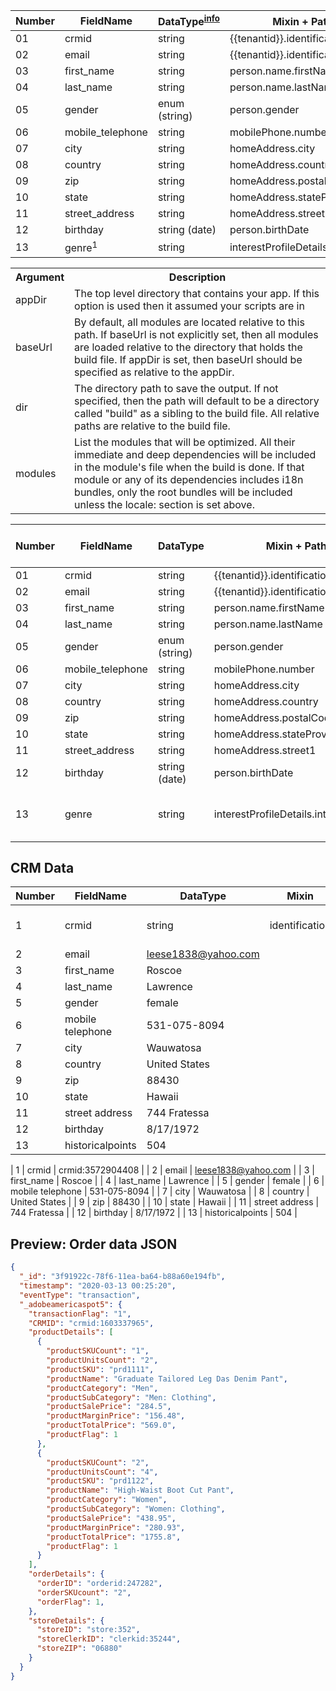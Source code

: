 


| Number | FieldName         | DataType<sup>[info](#here)</sup>  | Mixin + Path <sup>[info](#here)</sup> | Example             | Definition |
|--------|-------------------|-----------------------|---------------------------------------|---------------------|------------|
| 01     | crmid             |  string               | {{tenantid}}.identification.CRMID     | crmid:3572904408    |  -         |
| 02     | email             |  string               | {{tenantid}}.identification.Email     | leese1838@yahoo.com |  -         |
| 03     | first_name        |  string               | person.name.firstName                 | Roscoe              |  -         |
| 04     | last_name         |  string               | person.name.lastName                  | Lawrence            |  -         |
| 05     | gender            |  enum (string)        | person.gender                         | female              |  -         |
| 06     | mobile_telephone  |  string               | mobilePhone.number                    | 531-075-8094        |  -         |
| 07     | city              |  string               | homeAddress.city                      | Wauwatosa           |  -         |
| 08     | country           |  string               | homeAddress.country                   | United States       |  -         |
| 09     | zip               |  string               | homeAddress.postalCode                | 88430               |  -         |
| 10     | state             |  string               | homeAddress.stateProvince             | Hawaii              |  -         |
| 11     | street_address    |  string               | homeAddress.street1                   | 744 Fratessa        |  -         |
| 12     | birthday          |  string (date)        | person.birthDate                      | 8/17/1972           |  -         |
| 13     | genre<sup>1</sup> |  string               | interestProfileDetails.interestGenre  | Sci-Fi              | [1](https://google.com)   |


<table>
<tr>
<th>Argument</th>
<th>Description</th>
</tr>
<tr>
<td>appDir</td>
<td>The top level directory that contains your app. If this option is used then
it assumed your scripts are in</td>
</tr>
<tr>
<td>baseUrl</td>
<td>By default, all modules are located relative to this path. If baseUrl is not
explicitly set, then all modules are loaded relative to the directory that holds
the build file. If appDir is set, then baseUrl should be specified as relative
to the appDir.</td>
</tr>
<tr>
<td>dir</td>
<td>The directory path to save the output. If not specified, then the path will
default to be a directory called "build" as a sibling to the build file. All
relative paths are relative to the build file.</td>
</tr>
<tr>
<td>modules</td>
<td>List the modules that will be optimized. All their immediate and deep
dependencies will be included in the module's file when the build is done. If
that module or any of its dependencies includes i18n bundles, only the root
bundles will be included unless the locale: section is set above.</td>
</tr>
</table>




| Number | FieldName         | DataType              | Mixin + Path                          | Example             | Definition (when nessacary)          |
|--------|-------------------|-----------------------|---------------------------------------|---------------------|--------------------------------------|
| 01     | crmid             |  string               | {{tenantid}}.identification.CRMID     | crmid:3572904408    |  -                                   |
| 02     | email             |  string               | {{tenantid}}.identification.Email     | leese1838@yahoo.com |  -                                   |
| 03     | first_name        |  string               | person.name.firstName                 | Roscoe              |  -                                   |
| 04     | last_name         |  string               | person.name.lastName                  | Lawrence            |  -                                   |
| 05     | gender            |  enum (string)        | person.gender                         | female              |  -                                   |
| 06     | mobile_telephone  |  string               | mobilePhone.number                    | 531-075-8094        |  -                                   |
| 07     | city              |  string               | homeAddress.city                      | Wauwatosa           |  -                                   |
| 08     | country           |  string               | homeAddress.country                   | United States       |  -                                   |
| 09     | zip               |  string               | homeAddress.postalCode                | 88430               |  -                                   |
| 10     | state             |  string               | homeAddress.stateProvince             | Hawaii              |  -                                   |
| 11     | street_address    |  string               | homeAddress.street1                   | 744 Fratessa        |  -                                   |
| 12     | birthday          |  string (date)        | person.birthDate                      | 8/17/1972           |  -                                   |
| 13     | genre             |  string               | interestProfileDetails.interestGenre  | Sci-Fi              |  what TV genre the customer likes    |







CRM Data
-----------------------------

| Number | FieldName  | DataType  | Mixin            | Example          | Definition                           |
|--------|------------|-----------|------------------|------------------|--------------------------------------|
| 1      | crmid      | string    | identification   | crmid:3572904408 | account ID for the user              |
| 2      | email  |  leese1838@yahoo.com  |
| 3      | first_name  |  Roscoe |
| 4      | last_name  |  Lawrence  |
| 5      | gender  |  female  |
| 6      | mobile telephone  |  531-075-8094  |
| 7      | city  |  Wauwatosa  |
| 8      | country  |  United States  |
| 9      | zip  |  88430  |
| 10     | state  |  Hawaii  |
| 11     | street address  |  744 Fratessa  |
| 12     | birthday  |  8/17/1972  |
| 13     | historicalpoints  |  504  |



| 1  | crmid  |  crmid:3572904408  |
| 2  | email  |  leese1838@yahoo.com  |
| 3  | first_name  |  Roscoe |
| 4  | last_name  |  Lawrence  |
| 5  | gender  |  female  |
| 6  | mobile telephone  |  531-075-8094  |
| 7  | city  |  Wauwatosa  |
| 8  | country  |  United States  |
| 9  | zip  |  88430  |
| 10  | state  |  Hawaii  |
| 11  | street address  |  744 Fratessa  |
| 12  | birthday  |  8/17/1972  |
| 13  | historicalpoints  |  504  |

Preview: Order data JSON
-----------------------------

```json
{
  "_id": "3f91922c-78f6-11ea-ba64-b88a60e194fb",
  "timestamp": "2020-03-13 00:25:20",
  "eventType": "transaction",
  "_adobeamericaspot5": {
    "transactionFlag": "1",
    "CRMID": "crmid:1603337965",
    "productDetails": [
      {
        "productSKUCount": "1",
        "productUnitsCount": "2",
        "productSKU": "prd1111",
        "productName": "Graduate Tailored Leg Das Denim Pant",
        "productCategory": "Men",
        "productSubCategory": "Men: Clothing",
        "productSalePrice": "284.5",
        "productMarginPrice": "156.48",
        "productTotalPrice": "569.0",
        "productFlag": 1
      },
      {
        "productSKUCount": "2",
        "productUnitsCount": "4",
        "productSKU": "prd1122",
        "productName": "High-Waist Boot Cut Pant",
        "productCategory": "Women",
        "productSubCategory": "Women: Clothing",
        "productSalePrice": "438.95",
        "productMarginPrice": "280.93",
        "productTotalPrice": "1755.8",
        "productFlag": 1
      }
    ],
    "orderDetails": {
      "orderID": "orderid:247282",
      "orderSKUcount": "2",
      "orderFlag": 1,
    },
    "storeDetails": {
      "storeID": "store:352",
      "storeClerkID": "clerkid:35244",
      "storeZIP": "06880"
    }
  }
}
```
